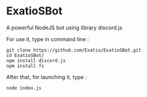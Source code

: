 # ExatioSBot
A powerful NodeJS bot using library discord.js

For use it, type in command line :

```SH
git clone https://github.com/Exatio/ExatioSBot.git
cd ExatioSBot/
npm install discord.js
npm install fs
```

After that, for launching it, type :

```SH
node index.js
```
